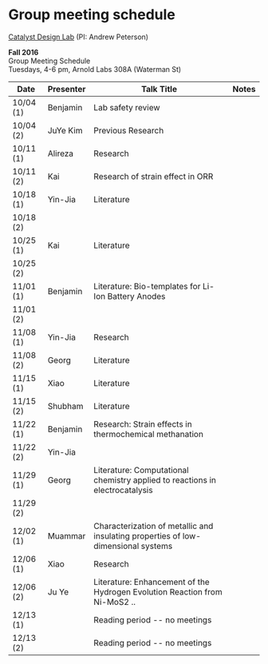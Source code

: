 # Group meeting schedule #
[Catalyst Design Lab](http://brown.edu/go/catalyst) (PI: Andrew Peterson)

**Fall 2016**  
Group Meeting Schedule  
Tuesdays, 4-6 pm, Arnold Labs 308A (Waterman St)  


|   Date     |   Presenter   |   Talk Title                                              |   Notes   |
| ---------- | ------------- | --------------------------------------------------------- | --------- |
| 10/04 (1)  |   Benjamin    |   Lab safety review                                       |           |
| 10/04 (2)  |   JuYe Kim    |   Previous Research                                       |           |
| 10/11 (1)  |   Alireza     |   Research                                                |           |
| 10/11 (2)  |    Kai        |  Research of strain effect in ORR                         |           |
| 10/18 (1)  |   Yin-Jia     |     Literature                                            |           |
| 10/18 (2)  |               |                                                           |           |
| 10/25 (1)  |    Kai        |   Literature                                              |           |
| 10/25 (2)  |               |                                                           |           |
| 11/01 (1)  |   Benjamin    |   Literature: Bio-templates for Li-Ion Battery Anodes     |           |
| 11/01 (2)  |               |                                                           |           |
| 11/08 (1)  |    Yin-Jia    |    Research                                               |           |
| 11/08 (2)  |      Georg    |   Literature                                              |           |
| 11/15 (1)  |     Xiao      |        Literature                                         |           |
| 11/15 (2)  |    Shubham    |        Literature                                         |           |
| 11/22 (1)  |   Benjamin    |   Research: Strain effects in thermochemical methanation  |           |
| 11/22 (2)  |       Yin-Jia |                                                           |           |
| 11/29 (1)  |   Georg       |   Literature: Computational chemistry applied to reactions in electrocatalysis |           |
| 11/29 (2)  |               |                                                           |           |
| 12/02 (1)  |   Muammar     |   Characterization of metallic and insulating properties of low-dimensional systems          |           |
| 12/06 (1)  |    Xiao       |    Research                                               |           |
| 12/06 (2)  |    Ju Ye      |   Literature: Enhancement of the Hydrogen Evolution Reaction from Ni-MoS2 ..|           |
| 12/13 (1)  |               |   Reading period -- no meetings                           |           |
| 12/13 (2)  |               |   Reading period -- no meetings                           |           |
